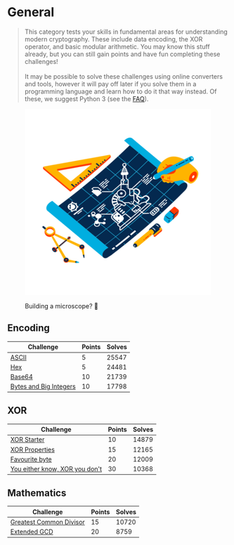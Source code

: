 # General

> This category tests your skills in fundamental areas for understanding modern cryptography. These include data encoding, the XOR operator, and basic modular arithmetic. You may know this stuff already, but you can still gain points and have fun completing these challenges!\
> \
> It may be possible to solve these challenges using online converters and tools, however it will pay off later if you solve them in a programming language and learn how to do it that way instead. Of these, we suggest Python 3 (see the [FAQ](https://cryptohack.org/faq)).

<figure><img src="../../../.gitbook/assets/general.png" alt=""><figcaption><p>Building a microscope? <span data-gb-custom-inline data-tag="emoji" data-code="1f52c">🔬</span></p></figcaption></figure>

## Encoding

| Challenge                                           | Points | Solves |
| --------------------------------------------------- | ------ | ------ |
| [ASCII](ascii.md)                                   | 5      | 25547  |
| [Hex](hex.md)                                       | 5      | 24481  |
| [Base64](base64.md)                                 | 10     | 21739  |
| [Bytes and Big Integers](bytes-and-big-integers.md) | 10     | 17798  |

## XOR

| Challenge                                                         | Points | Solves |
| ----------------------------------------------------------------- | ------ | ------ |
| [XOR Starter](xor-starter.md)                                     | 10     | 14879  |
| [XOR Properties](xor-properties.md)                               | 15     | 12165  |
| [Favourite byte](favourite-byte.md)                               | 20     | 12009  |
| [You either know, XOR you don't](you-either-know-xor-you-dont.md) | 30     | 10368  |

## Mathematics

| Challenge                                             | Points | Solves |
| ----------------------------------------------------- | ------ | ------ |
| [Greatest Common Divisor](greatest-common-divisor.md) | 15     | 10720  |
| [Extended GCD](extended-gcd.md)                       | 20     | 8759   |
